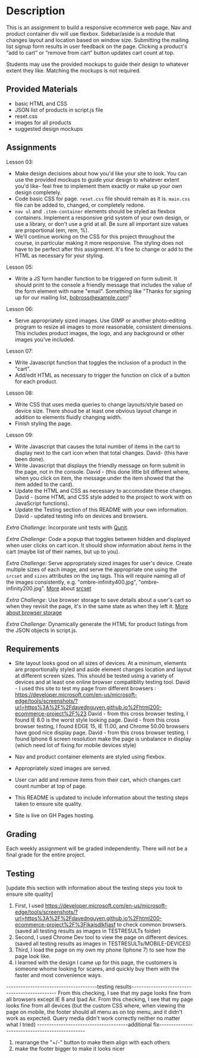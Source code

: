 # Description

This is an assignment to build a responsive ecommerce web page. Nav and product container div will use flexbox. Sidebar/aside is a module that changes layout and location based on window size. Submitting the mailing list signup form results in user feedback on the page. Clicking a product's “add to cart” or “remove from cart” button updates cart count at top.

Students may use the provided mockups to guide their design to whatever extent they like. Matching the mockups is not required.

## Provided Materials

  - basic HTML and CSS
  - JSON list of products in script.js file
  - reset.css
  - images for all products
  - suggested design mockups

## Assignments

Lesson 03:

  - Make design decisions about how you'd like your site to look. You can use the provided mockups to guide your design to whatever extent you'd like- feel free to implement them exactly or make up your own design completely.
  - Code basic CSS for page. `reset.css` file should remain as it is. `main.css` file can be added to, changed, or completely redone.
  - `nav ul` and `.item-container` elements should be styled as flexbox containers. Implement a responsive grid system of your own design, or use a library, or don't use a grid at all. Be sure all important size values are proportional (em, rem, %).
  - We'll continue working on the CSS for this project throughout the course, in particular making it more responsive. The styling does not have to be perfect after this assignment. It's fine to change or add to the HTML as necessary for your styling.

Lesson 05:

  - Write a JS form handler function to be triggered on form submit. It should print to the console a friendly message that includes the value of the form element with name "email". Something like "Thanks for signing up for our mailing list, bobross@example.com!"

Lesson 06:

  - Serve appropriately sized images. Use GIMP or another photo-editing program to resize all images to more reasonable, consistent dimensions. This includes product images, the logo, and any background or other images you've included.

Lesson 07:

  - Write Javascript function that toggles the inclusion of a product in the "cart".
  - Add/edit HTML as necessary to trigger the function on click of a button for each product.

Lesson 08:

  - Write CSS that uses media queries to change layouts/style based on device size. There shoud be at least one obvious layout change in addition to elements fluidly changing width.
  - Finish styling the page.

Lesson 09:

  - Write Javascript that causes the total number of items in the cart to display next to the cart icon when that total changes. David- (this have been done). 
  - Write Javascript that displays the friendly message on form submit in the page, not in the console. David - (this done little bit different where, when you click on item, the message under the item showed that the item added to the card).
  - Update the HTML and CSS as necessary to accomodate these changes. David - (some HTML and CSS style added to the project to work with on JavaScript functions).
  - Update the Testing section of this README with your own information. David - updated testing info on devices and browsers.

*Extra Challenge*: Incorporate unit tests with [Qunit](https://qunitjs.com/).

*Extra Challenge*: Code a popup that toggles between hidden and displayed when user clicks on cart icon. It should show information about items in the cart (maybe list of their names, but up to you).

*Extra Challenge*: Serve appropriately sized images for user's device. Create multiple sizes of each image, and serve the appropriate one using the `srcset` and `sizes` attributes on the `img` tags. This will require naming all of the images consistently, e.g. "ombre-infinity400.jpg", "ombre-infinity200.jpg". [More](https://css-tricks.com/responsive-images-youre-just-changing-resolutions-use-srcset/) about [srcset](https://developer.mozilla.org/en-US/docs/Web/HTML/Element/img)

*Extra Challenge*: Use browser storage to save details about a user's cart so when they revisit the page, it's in the same state as when they left it. [More about browser storage](https://www.w3schools.com/html/html5_webstorage.asp)

*Extra Challenge*: Dynamically generate the HTML for product listings from the JSON objects in script.js.

## Requirements

  - Site layout looks good on all sizes of devices. At a minimum, elements are proportionally styled and aside element changes location and layout at different screen sizes. This should be tested using a variety of devices and at least one online browser compatiblity testing tool.
  David - I used this site to test my page from different browsers : https://developer.microsoft.com/en-us/microsoft-edge/tools/screenshots/?url=https%3A%2F%2Fdavednguyen.github.io%2Fhtml200-ecommerce-project%2F%23
  David - from this cross browser testing, I found IE 8.0 is the worst style looking page. 
  David - from this cross browser testing, I found EDGE 15, IE 11.00, and Chrome 50.00 browsers have good nice display page.
  David - from this cross browser testing, I found Iphone 6 screen resolution make the page is unbalance in display (which need lot of fixing for mobile devices style)
  
  - Nav and product container elements are styled using flexbox.
  - Appropriately sized images are served.
  - User can add and remove items from their cart, which changes cart count number at top of page.
  - This README is updated to include information about the testing steps taken to ensure site quality.
  - Site is live on GH Pages hosting.

## Grading
Each weekly assignment will be graded independently. There will not be a final grade for the entire project.

## Testing
[update this section with information about the testing steps you took to ensure site quality]
1. First, I used https://developer.microsoft.com/en-us/microsoft-edge/tools/screenshots/?url=https%3A%2F%2Fdavednguyen.github.io%2Fhtml200-ecommerce-project%2F%3Flkajsdlkfjasf to check common browsers. (saved all testing results as images in TESTRESULTs folder)
2. Second, I used  Chrome Dev tool to view the page on different devices. (saved all testing results as images in TESTRESULTs/MOBILE-DEVICES)
3. Third, I load the page on my own my phone (Iphone 7) to see how the page look like. 
4. I learned with the design I came up for this page, the customers is someone whome looking for scares, and quickly buy them with the faster and most convenience ways. 

--------------------------------------testing results----------------------------------------------
From this checking, I see that my page looks fine from all browsers except IE 8 and Ipad Air. 
From this checking, I see that my page looks fine from all devices (but the custom CSS where, when viewing the page on mobile, the footer should all menu as on top menu, and it didn't work as expected. Query media didn't work correctly neither no matter what I tried)
--------------------------------------additional fix-----------------------------------------------
1. rearrange the "+/-" button to make them align with each others
2. make the footer bigger to make it looks nicer
